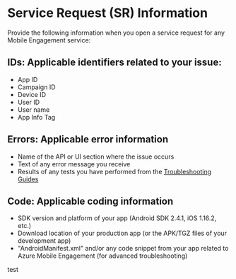 <properties 
   pageTitle="Azure Mobile Engagement Troubleshooting Guide - Service Request Info" 
   description="Service Request Information required by Support team for troubleshooting Azure Mobile Engagement issues" 
   services="mobile-engagement" 
   documentationCenter="" 
   authors="piyushjo" 
   manager="dwrede" 
   editor=""/>

<tags
   ms.service="mobile-engagement"
   ms.devlang="na"
   ms.topic="article"
   ms.tgt_pltfrm="mobile-multiple"
   ms.workload="mobile" 
   ms.date="06/18/2015"
   ms.author="piyushjo"/>

# Service Request (SR) Information

Provide the following information when you open a service request for any Mobile Engagement service:
 
## IDs: Applicable identifiers related to your issue:
- App ID
- Campaign ID
- Device ID
- User ID
- User name
- App Info Tag
 
## Errors: Applicable error information 
- Name of the API or UI section where the issue occurs
- Text of any error message you receive
- Results of any tests you have performed from the [Troubleshooting Guides](http://go.microsoft.com/fwlink/?LinkId=524382)

## Code: Applicable coding information 
- SDK version and platform of your app (Android SDK 2.4.1, iOS 1.16.2, etc.)
- Download location of your production app (or the APK/TGZ files of your development app)
- "AndroidManifest.xml" and/or any code snippet from your app related to Azure Mobile Engagement (for advanced troubleshooting)

 
test
